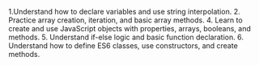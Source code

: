 1.Understand how to declare variables and use string interpolation.
2. Practice array creation, iteration, and basic array methods.
4. Learn to create and use JavaScript objects with properties, arrays, booleans, and methods.
5. Understand if-else logic and basic function declaration.
6. Understand how to define ES6 classes, use constructors, and create methods.
